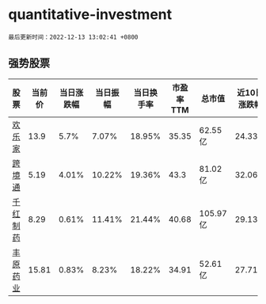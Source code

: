 # quantitative-investment

`最后更新时间：2022-12-13 13:02:41 +0800`

## 强势股票

|股票|当前价|当日涨跌幅|当日振幅|当日换手率|市盈率TTM|总市值|近10日涨跌幅|
|----|----|----|----|----|----|----|----|
|[欢乐家](https://xueqiu.com/S/SZ300997)|13.9|5.7%|7.07%|18.95%|35.35|62.55亿|24.33%|
|[跨境通](https://xueqiu.com/S/SZ002640)|5.19|4.01%|10.22%|19.36%|43.3|81.02亿|32.06%|
|[千红制药](https://xueqiu.com/S/SZ002550)|8.29|0.61%|11.41%|21.44%|40.68|105.97亿|29.13%|
|[丰原药业](https://xueqiu.com/S/SZ000153)|15.81|0.83%|8.23%|18.22%|34.91|52.61亿|27.71%|
